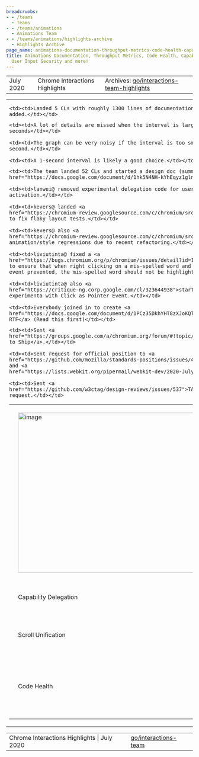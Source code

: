 ```yaml
---
breadcrumbs:
- - /teams
  - Teams
- - /teams/animations
  - Animations Team
- - /teams/animations/highlights-archive
  - Highlights Archive
page_name: animations-documentation-throughput-metrics-code-health-capability-delegation-user-input-security-and-more
title: Animations Documentation, Throughput Metrics, Code Health, Capability Delegation,
  User Input Security and more!
---
```


<table>
<tr>

<td>July 2020</td>

<td>Chrome Interactions Highlights</td>

<td>Archives: <a href="http://go/animations-team-highlights">go/interactions-team-highlights</a></td>

</tr>
</table>

<table>
<tr>

<td><table></td>
<td><tr></td>

<td><td><img alt="image" src="https://lh4.googleusercontent.com/WRVW9VUhxNCsev-DZjUkmjGKVA5J4bJnm3JRhenzeZq7Pgfod74bwJpYLHF68ZuglJn38aoXqe2r-mkLdxk0y196l2NCsIfKIwRDhorwPGv5YbU5ZJgyQgGcup7X84_9vIx3yeQ8lA" height=432 width=561.3834586466165></td></td>

<td><td>Animations Documentation</td></td>

<td><td>kevers@ has made a lot of progress updating documentations in <a href="https://chromium.googlesource.com/chromium/src/+/HEAD/third_party/blink/renderer/core/animation/README.md">README.md</a>. Specifically,</td></td>

    <td><td>Landed 5 CLs with roughly 1300 lines of documentation
    added.</td></td>

<td><td><img alt="image" src="https://lh4.googleusercontent.com/c25Dc0nGruNseouHuux9h-1LZiVy0K2G8cGHUGscwbC_7pz3bbvFIqu6k03395tpNJ35MsSg9ppQyA6UNCrptuzTg7v6HcHMmMqAdx9hOZKu3fCyxukWibg19WENJUms0CwlxcKosQ" height=175 width=282></td></td>

<td><td>Throughput Metrics</td></td>

<td><td>xidachen@ started discussion on adjusting throughput reporting interval. They collected data with different reporting intervals and shown in the above graph.</td></td>

    <td><td>A lot of details are missed when the interval is large such as 5
    seconds</td></td>

    <td><td>The graph can be very noisy if the interval is too small such as 0.2
    second.</td></td>

    <td><td>A 1-second interval is likely a good choice.</td></td>

<td><td>Bug Triage</td></td>

<td><td>Our entire team has been working to formalize the bug triaging process. We now have a great <a href="https://docs.google.com/document/d/1II4W6ymxKNc8mxBAxwHjWIhzL5PPO4AtSrorzgiU3tM/edit#heading=h.3ma2fxg0g60f">doc</a> that describes the triage process and our un-triaged bug is coming to 0.</td></td>

<td></tr></td>
<td><tr></td>

<td><td>Capability Delegation</td></td>

<td><td>mustaq@ has completed the first draft of <a href="https://docs.google.com/document/d/1IYN0mVy7yi4Afnm2Y0uda0JH8L2KwLgaBqsMVLMYXtk/edit">Capability Delegation API</a>, and restarted the <a href="https://github.com/w3c/payment-request/issues/917">payment spec issue</a> discussion.</td></td>

<td><td>User Input Security</td></td>

<td><td>liviutinta@ started finch experiments for Browser Verified <a href="https://critique-ng.corp.google.com/cl/324039223">Keyboard</a>/<a href="https://critique-ng.corp.google.com/cl/324039272">Mouse</a> Activation Trigger.</td></td>

<td></tr></td>
<td><tr></td>

<td><td>Scroll Unification</td></td>

<td><td>lanwei@ improved many web tests by replacing eventsender with gpuBenchmarking.smoothScrollByXY. Currently there are 2 out of 42 remaining.</td></td>

<td><td>WebDriver Actions API Spec</td></td>

<td><td>lanwei@ added webdriver <a href="https://chromium-review.googlesource.com/c/chromium/src/+/2316405">wpt tests</a>, and <a href="https://chromium-review.googlesource.com/c/chromium/src/+/2324972">implemented</a> the wheel input source in Chromedriver.</td></td>

<td></tr></td>
<td><tr></td>

<td><td>Code Health</td></td>

<td><td>During the no-meetings week, our team made a lot of contributions to code health.</td></td>

    <td><td>The team landed 52 CLs and started a design doc (summary <a
    href="https://docs.google.com/document/d/1hk5N4NH-kYhEqyz1glnVGvWgT9NEMlMtaC4AJWE5CfA/edit#heading=h.lowhafniytq6">here</a>).</td></td>

    <td><td>lanwei@ removed experimental delegation code for user
    activation.</td></td>

    <td><td>kevers@ landed <a
    href="https://chromium-review.googlesource.com/c/chromium/src/+/2313157">patch</a>
    to fix flaky layout tests.</td></td>

    <td><td>kevers@ also <a
    href="https://chromium-review.googlesource.com/c/chromium/src/+/2310969">addressed</a>
    animation/style regressions due to recent refactoring.</td></td>

    <td><td>liviutinta@ fixed a <a
    href="https://bugs.chromium.org/p/chromium/issues/detail?id=1076078">bug</a>
    to ensure that when right clicking on a mis-spelled word and contextmenu
    event prevented, the mis-spelled word should not be highlighted.</td></td>

    <td><td>liviutinta@ also <a
    href="https://critique-ng.corp.google.com/cl/323644938">started</a>
    experimenta with Click as Pointer Event.</td></td>

    <td><td>Everybody joined in to create <a
    href="https://docs.google.com/document/d/1PCz35DkhYHT8zXJoKQl--WhQZpimJRyNlfEWSSjpUJ0/edit#">Interactions
    RTF</a> (Read this first)</td></td>

<td><td>Azimuth/Altitude for Pointer Events</td></td>

<td><td><a href="https://patrickhlauke.github.io/touch/pen-tracker/index.html?azimuth"><img alt="image" src="https://lh5.googleusercontent.com/4UlT7gRKaxiEjFSMUNpgY83bcFVmaS2YqhPN2mnU5RxMJ2hSrjwi8Ky1ZKJLa5iVm2h8cvVbaLT9vI8WgL9Mw3PWQ_6NqFVL9O_HkKQZlzlNDffgv8kGPUDzmcuxI3ehHhuIoyKguw" height=155 width=282></a></td></td>

<td><td>liviutinta@ has <a href="https://chromium-review.googlesource.com/c/chromium/src/+/2165457">implemented</a> this feature.</td></td>

    <td><td>Sent <a
    href="https://groups.google.com/a/chromium.org/forum/#!topic/blink-dev/ZRI-7X_4GwM">Intent
    to Ship</a>.</td></td>

    <td><td>Sent request for official position to <a
    href="https://github.com/mozilla/standards-positions/issues/411">Gecko</a>
    and <a
    href="https://lists.webkit.org/pipermail/webkit-dev/2020-July/031313.html">WebKit</a>.</td></td>

    <td><td>Sent <a
    href="https://github.com/w3ctag/design-reviews/issues/537">TAG Review</a>
    request.</td></td>

<td></tr></td>
<td></table></td>

</tr>
</table>

<table>
<tr>

<td>Chrome Interactions Highlights | July 2020</td>

<td><a href="http://go/interactions-team">go/interactions-team</a></td>

</tr>
</table>
